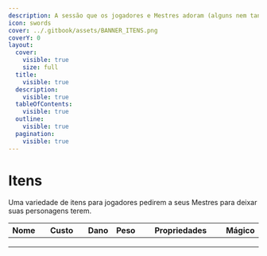 ```yaml
---
description: A sessão que os jogadores e Mestres adoram (alguns nem tanto).
icon: swords
cover: ../.gitbook/assets/BANNER_ITENS.png
coverY: 0
layout:
  cover:
    visible: true
    size: full
  title:
    visible: true
  description:
    visible: true
  tableOfContents:
    visible: true
  outline:
    visible: true
  pagination:
    visible: true
---
```


# Itens

Uma variedade de itens para jogadores pedirem a seus Mestres para deixar suas personagens terem.

<table><thead><tr><th>Nome</th><th width="119">Custo</th><th>Dano</th><th>Peso</th><th width="223">Propriedades</th><th>Mágico</th></tr></thead><tbody><tr><td></td><td></td><td></td><td></td><td></td><td></td></tr><tr><td></td><td></td><td></td><td></td><td></td><td></td></tr><tr><td></td><td></td><td></td><td></td><td></td><td></td></tr></tbody></table>
